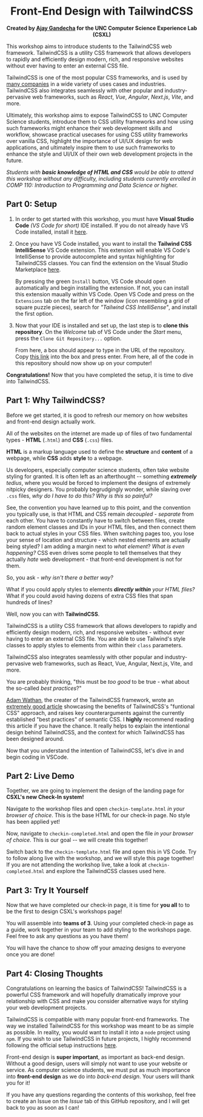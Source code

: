 <h1 align="center">Front-End Design with TailwindCSS</h1>

<p align="center"><b>Created by <a href="https://github.com/ajaygandecha">Ajay Gandecha</a> for the UNC Computer Science Experience Lab (CSXL)</b></p>

This workshop aims to introduce students to the TailwindCSS web framework. TailwindCSS is a utility CSS framework that allows developers to rapidly and efficiently design modern, rich, and responsive websites without ever having to enter an external CSS file. 

TailwindCSS is one of the most popular CSS frameworks, and is used by [many companies](https://tailwindcss.com/showcase) in a wide variety of uses cases and industries. TailwindCSS also integrates seamlessly with other popular and industry-pervasive web frameworks, such as *React*, *Vue*, *Angular*, *Next.js*, *Vite*, and more.

Ultimately, this workshop aims to expose TailwindCSS to UNC Computer Science students, introduce them to CSS utility frameworks and how using such frameworks might enhance their web development skills and workflow, showcase practical usecases for using CSS utility frameworks over vanilla CSS, highlight the importance of UI/UX design for web applications, and ultimately inspire them to use such frameworks to enhance the style and UI/UX of their own web development projects in the future.

*Students with **basic knowledge of HTML and CSS** would be able to attend this workshop without any difficulty, including students currently enrolled in *COMP 110: Introduction to Programming and Data Science* or higher.*

## Part 0: Setup

1. In order to get started with this workshop, you must have **Visual Studio Code** *(VS Code for short)* IDE installed. If you do not already have VS Code installed, install it [here](https://code.visualstudio.com).

2. Once you have VS Code installed, you want to install the **Tailwind CSS IntelliSense** VS Code extension. This extension will enable VS Code's IntelliSense to provide autocomplete and syntax highlighting for TailwindCSS classes. You can find the extension on the Visual Studio Marketplace [here](https://marketplace.visualstudio.com/items?itemName=bradlc.vscode-tailwindcss). 

    By pressing the green `Install` button, VS Code should open automatically and begin installing the extension. If not, you can install this extension maually within VS Code. Open VS Code and press on the `Extensions` tab on the far left of the window (icon resembling a grid of square puzzle pieces), search for *"Tailwind CSS IntelliSense"*, and install the first option.
    
3. Now that your IDE is installed and set up, the last step is to **clone this repository**. On the *Welcome* tab of VS Code under the *Start* menu, press the `Clone Git Repository...` option.

    From here, a box should appear to type in the URL of the repository. Copy [this link](https://github.com/ajaygandecha/tailwindcss-workshop) into the box and press enter. From here, all of the code in this repository should now show up on your computer!
    
**Congratulations!** Now that you have completed the setup, it is time to dive into TailwindCSS.

## Part 1: Why TailwindCSS?

Before we get started, it is good to refresh our memory on how websites and front-end design actually work.

All of the websites on the internet are made up of files of two fundamental types - **HTML** (`.html`) and **CSS** (`.css`) files.

**HTML** is a markup language used to define the **structure** and **content** of a webpage, while **CSS** adds **style** to a webpage.

Us developers, especially computer science students, often take website styling for granted. It is often left as an afterthought -- something ***extremely** tedius*, where you would be forced to implement the designs of extremely nitpicky designers. You probably begrudgingly wonder, while slaving over `.css` files, *why do I have to do this? Why is this so painful?*

See, the convention you have learned up to this point, and the convention you typically use, is that HTML and CSS remain *decoupled* - *separate* from each other. You have to constantly have to switch between files, create random element classes and IDs in your HTML files, and then connect them back to actual styles in your CSS files. When switching pages too, you lose your sense of location and structure - which nested elements are actually being styled? I am adding a margin next to *what element*? *What is even happening?* CSS even drives some people to tell themselves that they actually *hate* web development - that front-end development is not for them.

So, you ask - *why isn't there a better way?*

What if you could apply styles to elements ***directly within** your HTML files?* What if you could avoid having dozens of extra CSS files that span hundreds of lines?

Well, now you can with **TailwindCSS**.

TailwindCSS is a utility CSS framework that allows developers to rapidly and efficiently design modern, rich, and responsive websites - without ever having to enter an external CSS file. You are able to use Tailwind's style classes to apply styles to elements from within their `class` parameters.

TailwindCSS also integrates seamlessly with other popular and industry-pervasive web frameworks, such as React, Vue, Angular, Next.js, Vite, and more.

You are probably thinking, "this must be *too good* to be true - what about the so-called *best practices*?"

[Adam Wathan](https://github.com/adamwathan), the creater of the TailwindCSS framework, wrote an [extremely good article](https://adamwathan.me/css-utility-classes-and-separation-of-concerns/) showcasing the benefits of TailwindCSS's "funtional CSS" approach, and raises key counterarguments against the currently established "best practices" of semantic CSS. I **highly** recommend reading this article if you have the chance. It really helps to explain the intentional design behind TailwindCSS, and the context for which TailwindCSS has been designed around.

Now that you understand the intention of TailwindCSS, let's dive in and begin coding in VSCode.

## Part 2: Live Demo

Together, we are going to implement the design of the landing page for **CSXL's new Check-In system!**

Navigate to the workshop files and open `checkin-template.html` *in your browser of choice*. This is the base HTML for our check-in page. No style has been applied yet!

Now, navigate to `checkin-completed.html` and open the file *in your browser of choice*. This is our goal -- we will create this together!

Switch back to the `checkin-template.html` file and open this in VS Code. Try to follow along live with the workshop, and we will style this page together! If you are not attending the workshop live, take a look at `checkin-completed.html` and explore the TailwindCSS classes used here.

## Part 3: Try It Yourself

Now that we have completed our check-in page, it is time for **you all** to to be the first to design CSXL's workshops page!

You will assemble into **teams of 3**. Using your completed check-in page as a guide, work together in your team to add styling to the workshops page. Feel free to ask any questions as you have them! 

You will have the chance to show off your amazing designs to everyone once you are done!

## Part 4: Closing Thoughts

Congratulations on learning the basics of TailwindCSS! TailwindCSS is a powerful CSS framework and will hopefully dramatically improve your relationship with CSS and make you consider alternative ways for styling your web development projects.

TailwindCSS is compatible with many popular front-end frameworks. The way we installed TailwindCSS for this workshop was meant to be as simple as possible. In reality, you would want to install it into a `node` project using `npm`. If you wish to use TailwindCSS in future projects, I highly recommend following the official setup instructions [here](https://tailwindcss.com/docs/installation).

Front-end design is **super important**, as important as back-end design. Without a good design, users will simply not want to use your website or service. As computer science students, we must put as much importance into **front-end design** as we do into *back-end design*. Your users will thank you for it!

If you have any questions regarding the contents of this workshop, feel free to create an Issue on the *Issue* tab of this GitHub repository, and I will get back to you as soon as I can!

